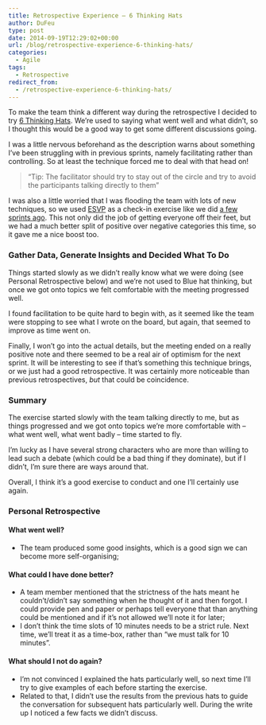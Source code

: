 ```yaml
---
title: Retrospective Experience – 6 Thinking Hats
author: DuFeu
type: post
date: 2014-09-19T12:29:02+00:00
url: /blog/retrospective-experience-6-thinking-hats/
categories:
  - Agile
tags:
  - Retrospective
redirect_from:
  - /retrospective-experience-6-thinking-hats/
---
```


To make the team think a different way during the retrospective I decided to try [6 Thinking Hats][1]. We&#8217;re used to saying what went well and what didn&#8217;t, so I thought this would be a good way to get some different discussions going.

I was a little nervous beforehand as the description warns about something I&#8217;ve been struggling with in previous sprints, namely facilitating rather than controlling. So at least the technique forced me to deal with that head on!

> &#8220;Tip: The facilitator should try to stay out of the circle and try to avoid the participants talking directly to them&#8221;

I was also a little worried that I was flooding the team with lots of new techniques, so we used [ESVP][2] as a check-in exercise like we did [a few sprints ago][3]. This not only did the job of getting everyone off their feet, but we had a much better split of positive over negative categories this time, so it gave me a nice boost too.

### Gather Data, Generate Insights and Decided What To Do

Things started slowly as we didn&#8217;t really know what we were doing (see Personal Retrospective below) and we&#8217;re not used to Blue hat thinking, but once we got onto topics we felt comfortable with the meeting progressed well.

I found facilitation to be quite hard to begin with, as it seemed like the team were stopping to see what I wrote on the board, but again, that seemed to improve as time went on.

Finally, I won&#8217;t go into the actual details, but the meeting ended on a really positive note and there seemed to be a real air of optimism for the next sprint. It will be interesting to see if that&#8217;s something this technique brings, or we just had a good retrospective. It was certainly more noticeable than previous retrospectives, _but_ that could be coincidence.

### Summary

The exercise started slowly with the team talking directly to me, but as things progressed and we got onto topics we&#8217;re more comfortable with &#8211; what went well, what went badly &#8211; time started to fly.

I&#8217;m lucky as I have several strong characters who are more than willing to lead such a debate (which could be a bad thing if they dominate), but if I didn&#8217;t, I&#8217;m sure there are ways around that.

Overall, I think it&#8217;s a good exercise to conduct and one I&#8217;ll certainly use again.

### Personal Retrospective

#### What went well?

- The team produced some good insights, which is a good sign we can become more self-organising;

#### What could I have done better?

- A team member mentioned that the strictness of the hats meant he couldn&#8217;t/didn&#8217;t say something when he thought of it and then forgot. I could provide pen and paper or perhaps tell everyone that than anything could be mentioned and if it&#8217;s not allowed we&#8217;ll note it for later;
- I don&#8217;t think the time slots of 10 minutes needs to be a strict rule. Next time, we&#8217;ll treat it as a time-box, rather than &#8220;we must talk for 10 minutes&#8221;.

#### What should I not do again?

- I&#8217;m not convinced I explained the hats particularly well, so next time I&#8217;ll try to give examples of each before starting the exercise.
- Related to that, I didn&#8217;t use the results from the previous hats to guide the conversation for subsequent hats particularly well. During the write up I noticed a few facts we didn&#8217;t discuss.

[1]: http://retrospectivewiki.org/index.php?title=6_Thinking_Hats_Retrospective
[2]: http://www.funretrospectives.com/esvp-explorer-shopper-vacationer-prisoner/
[3]: http://localhost:8000/empty/scrum-retrospective-experience-esvp-sailboat-and-constellation/
